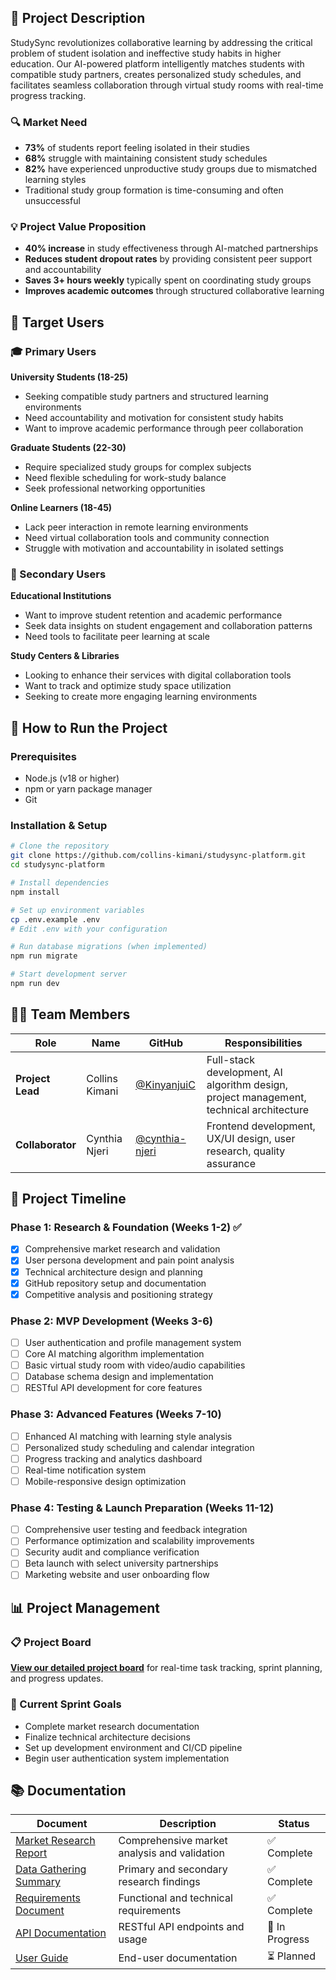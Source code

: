 ## 🎯 Project Description

StudySync revolutionizes collaborative learning by addressing the critical problem of student isolation and ineffective study habits in higher education. Our AI-powered platform intelligently matches students with compatible study partners, creates personalized study schedules, and facilitates seamless collaboration through virtual study rooms with real-time progress tracking.

### 🔍 Market Need
- **73%** of students report feeling isolated in their studies
- **68%** struggle with maintaining consistent study schedules  
- **82%** have experienced unproductive study groups due to mismatched learning styles
- Traditional study group formation is time-consuming and often unsuccessful

### 💡 Project Value Proposition
- **40% increase** in study effectiveness through AI-matched partnerships
- **Reduces student dropout rates** by providing consistent peer support and accountability
- **Saves 3+ hours weekly** typically spent on coordinating study groups
- **Improves academic outcomes** through structured collaborative learning

## 👥 Target Users

### 🎓 Primary Users

**University Students (18-25)**
- Seeking compatible study partners and structured learning environments
- Need accountability and motivation for consistent study habits
- Want to improve academic performance through peer collaboration

**Graduate Students (22-30)**
- Require specialized study groups for complex subjects
- Need flexible scheduling for work-study balance
- Seek professional networking opportunities

**Online Learners (18-45)**
- Lack peer interaction in remote learning environments
- Need virtual collaboration tools and community connection
- Struggle with motivation and accountability in isolated settings

### 🏫 Secondary Users

**Educational Institutions**
- Want to improve student retention and academic performance
- Seek data insights on student engagement and collaboration patterns
- Need tools to facilitate peer learning at scale

**Study Centers & Libraries**
- Looking to enhance their services with digital collaboration tools
- Want to track and optimize study space utilization
- Seeking to create more engaging learning environments

## 🚀 How to Run the Project

### Prerequisites
- Node.js (v18 or higher)
- npm or yarn package manager
- Git

### Installation & Setup

```bash
# Clone the repository
git clone https://github.com/collins-kimani/studysync-platform.git
cd studysync-platform

# Install dependencies
npm install

# Set up environment variables
cp .env.example .env
# Edit .env with your configuration

# Run database migrations (when implemented)
npm run migrate

# Start development server
npm run dev
```

## 👨‍💻 Team Members

| Role | Name | GitHub | Responsibilities |
|------|------|--------|------------------|
| **Project Lead** | Collins Kimani | [@KinyanjuiC](https://github.com/KinyanjuiC) | Full-stack development, AI algorithm design, project management, technical architecture |
| **Collaborator** | Cynthia Njeri | [@cynthia-njeri](https://github.com/cynthijeri) | Frontend development, UX/UI design, user research, quality assurance |

## 📅 Project Timeline

### Phase 1: Research & Foundation (Weeks 1-2) ✅
- [x] Comprehensive market research and validation
- [x] User persona development and pain point analysis
- [x] Technical architecture design and planning
- [x] GitHub repository setup and documentation
- [x] Competitive analysis and positioning strategy

### Phase 2: MVP Development (Weeks 3-6)
- [ ] User authentication and profile management system
- [ ] Core AI matching algorithm implementation
- [ ] Basic virtual study room with video/audio capabilities
- [ ] Database schema design and implementation
- [ ] RESTful API development for core features

### Phase 3: Advanced Features (Weeks 7-10)
- [ ] Enhanced AI matching with learning style analysis
- [ ] Personalized study scheduling and calendar integration
- [ ] Progress tracking and analytics dashboard
- [ ] Real-time notification system
- [ ] Mobile-responsive design optimization

### Phase 4: Testing & Launch Preparation (Weeks 11-12)
- [ ] Comprehensive user testing and feedback integration
- [ ] Performance optimization and scalability improvements
- [ ] Security audit and compliance verification
- [ ] Beta launch with select university partnerships
- [ ] Marketing website and user onboarding flow

## 📊 Project Management

### 📋 Project Board
[**View our detailed project board**](https://github.com/KinyanjuiC/studysync-platform/projects/1) for real-time task tracking, sprint planning, and progress updates.

### 🎯 Current Sprint Goals
- Complete market research documentation
- Finalize technical architecture decisions
- Set up development environment and CI/CD pipeline
- Begin user authentication system implementation

## 📚 Documentation

| Document | Description | Status |
|----------|-------------|---------|
| [Market Research Report](docs/market_research_report.pdf) | Comprehensive market analysis and validation | ✅ Complete |
| [Data Gathering Summary](docs/data_gathering_summary.pdf) | Primary and secondary research findings | ✅ Complete |
| [Requirements Document](docs/requirements_document.md) | Functional and technical requirements | ✅ Complete |
| [API Documentation](docs/api_documentation.md) | RESTful API endpoints and usage | 🔄 In Progress |
| [User Guide](docs/user_guide.md) | End-user documentation | ⏳ Planned |

